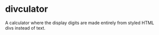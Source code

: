 # divculator
A calculator where the display digits are made entirely from styled HTML divs instead of text.
